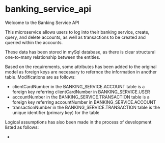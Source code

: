 # banking_service_api


Welcome to the Banking Service API

This microservice allows users to log into their banking service, create, query, and delete accounts, as well as transactions to be created and queried within the accounts. 

These data has been stored in mySql database, as there is clear structural one-to-many relationship between the entities. 

Based on the requirements, some attributes has been added to the original model as foreign keys are necessary to refernce the information in another table. 
Modifications are as follows:

- clientCardNumber in the BANKING_SERVICE.ACCOUNT table is a foreign key referring clientCardNumber in BANKING_SERVICE.USER
- accountNumber in the BANKING_SERVICE.TRANSACTION table is a foreign key referring accountNumber in BANKING_SERVICE.ACCOUNT
- transactionNumber in the BANKING_SERVICE.TRANSACTION table is the unique identifier (primary key) for the table


Logical assumptions has also been made in the process of development listed as follows:


- 